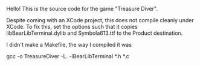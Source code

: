 
Hello! This is the source code for the game "Treasure Diver".

Despite coming with an XCode project, this does not compile cleanly under XCode. To
fix this, set the options such that it copies libBearLibTerminal.dylib and Symbola613.ttf
to the Product destination.

I didn't make a Makefile, the way I compiled it was 

gcc -o TreasureDiver  -L. -lBearLibTerminal *.h *.c
